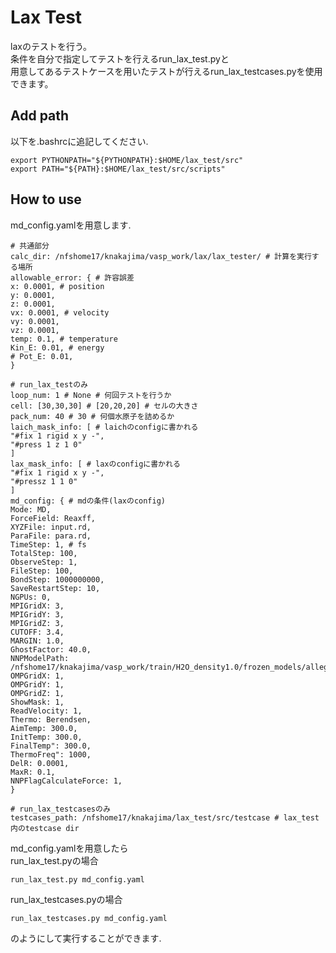 # Lax Test
laxのテストを行う。<br>
条件を自分で指定してテストを行えるrun_lax_test.pyと<br>
用意してあるテストケースを用いたテストが行えるrun_lax_testcases.pyを使用できます。
## Add path
以下を.bashrcに追記してください.
```
export PYTHONPATH="${PYTHONPATH}:$HOME/lax_test/src"
export PATH="${PATH}:$HOME/lax_test/src/scripts"
```
## How to use
md_config.yamlを用意します.
```
# 共通部分
calc_dir: /nfshome17/knakajima/vasp_work/lax/lax_tester/ # 計算を実行する場所
allowable_error: { # 許容誤差
x: 0.0001, # position
y: 0.0001,
z: 0.0001,
vx: 0.0001, # velocity
vy: 0.0001,
vz: 0.0001,
temp: 0.1, # temperature
Kin_E: 0.01, # energy
# Pot_E: 0.01,
}

# run_lax_testのみ
loop_num: 1 # None # 何回テストを行うか
cell: [30,30,30] # [20,20,20] # セルの大きさ
pack_num: 40 # 30 # 何個水原子を詰めるか
laich_mask_info: [ # laichのconfigに書かれる
"#fix 1 rigid x y -",
"#press 1 z 1 0"
]
lax_mask_info: [ # laxのconfigに書かれる
"#fix 1 rigid x y -",
"#pressz 1 1 0"
]
md_config: { # mdの条件(laxのconfig)
Mode: MD,
ForceField: Reaxff,
XYZFile: input.rd,
ParaFile: para.rd,
TimeStep: 1, # fs
TotalStep: 100,
ObserveStep: 1,
FileStep: 100,
BondStep: 1000000000,
SaveRestartStep: 10,
NGPUs: 0,
MPIGridX: 3,
MPIGridY: 3,
MPIGridZ: 3,
CUTOFF: 3.4,
MARGIN: 1.0,
GhostFactor: 40.0,
NNPModelPath: /nfshome17/knakajima/vasp_work/train/H2O_density1.0/frozen_models/allegro_frozen_229000.pth,
OMPGridX: 1,
OMPGridY: 1,
OMPGridZ: 1,
ShowMask: 1,
ReadVelocity: 1,
Thermo: Berendsen,
AimTemp: 300.0,
InitTemp: 300.0,
FinalTemp": 300.0,
ThermoFreq": 1000,
DelR: 0.0001,
MaxR: 0.1,
NNPFlagCalculateForce: 1,
}

# run_lax_testcasesのみ
testcases_path: /nfshome17/knakajima/lax_test/src/testcase # lax_test内のtestcase dir
```
md_config.yamlを用意したら<br>
run_lax_test.pyの場合
```
run_lax_test.py md_config.yaml
```
run_lax_testcases.pyの場合
```
run_lax_testcases.py md_config.yaml
```
のようにして実行することができます.



